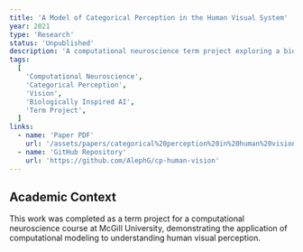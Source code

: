```yaml
---
title: 'A Model of Categorical Perception in the Human Visual System'
year: 2021
type: 'Research'
status: 'Unpublished'
description: 'A computational neuroscience term project exploring a biologically inspired model of categorical perception in human vision, replicating and extending results from the original model developers.'
tags:
  [
    'Computational Neuroscience',
    'Categorical Perception',
    'Vision',
    'Biologically Inspired AI',
    'Term Project',
  ]
links:
  - name: 'Paper PDF'
    url: '/assets/papers/categorical%20perception%20in%20human%20vision.pdf'
  - name: 'GitHub Repository'
    url: 'https://github.com/AlephG/cp-human-vision'
---
```


<!-- ## Overview

This computational neuroscience project explores categorical perception in human vision through the development and analysis of a biologically inspired computational model. The work replicates and extends findings from the original model developers, providing insights into how categorical perception emerges in visual processing.

## Research Questions

- How does categorical perception emerge in the human visual system?
- What computational mechanisms underlie visual categorization?
- How can biologically inspired models capture human visual processing?
- What factors influence categorical boundaries in vision?

## Methodology

The project involved implementing and analyzing a computational model of categorical perception in human vision, including replication of original results and extension to new experimental conditions.

## Key Contributions

- Successful replication of original categorical perception results
- Extension of the model to new experimental conditions
- Insights into the computational basis of visual categorization
- Open-source implementation for further research -->

## Academic Context

This work was completed as a term project for a computational neuroscience course at McGill University, demonstrating the application of computational modeling to understanding human visual perception.
